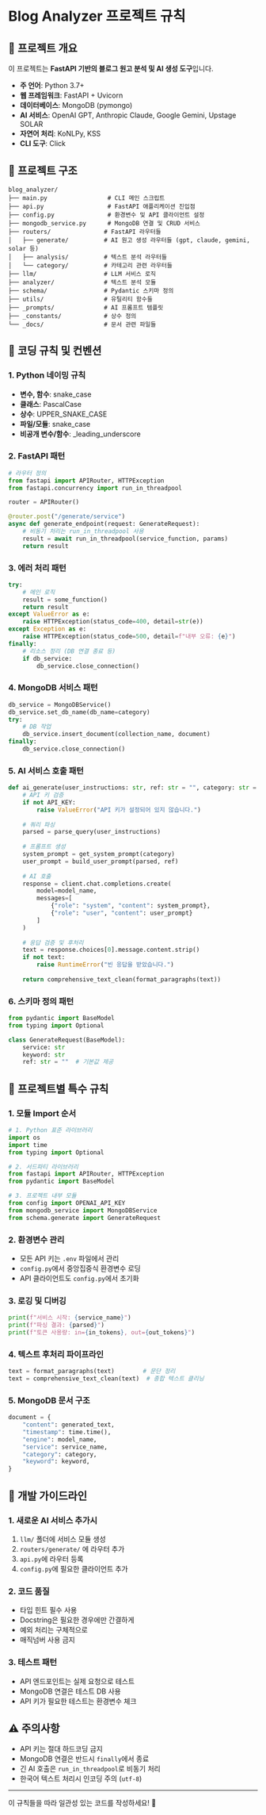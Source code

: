 # Blog Analyzer 프로젝트 규칙

## 🎯 프로젝트 개요
이 프로젝트는 **FastAPI 기반의 블로그 원고 분석 및 AI 생성 도구**입니다.
- **주 언어**: Python 3.7+  
- **웹 프레임워크**: FastAPI + Uvicorn
- **데이터베이스**: MongoDB (pymongo)
- **AI 서비스**: OpenAI GPT, Anthropic Claude, Google Gemini, Upstage SOLAR
- **자연어 처리**: KoNLPy, KSS
- **CLI 도구**: Click

## 📁 프로젝트 구조
```
blog_analyzer/
├── main.py                 # CLI 메인 스크립트
├── api.py                  # FastAPI 애플리케이션 진입점
├── config.py               # 환경변수 및 API 클라이언트 설정
├── mongodb_service.py      # MongoDB 연결 및 CRUD 서비스
├── routers/               # FastAPI 라우터들
│   ├── generate/          # AI 원고 생성 라우터들 (gpt, claude, gemini, solar 등)
│   ├── analysis/          # 텍스트 분석 라우터들
│   └── category/          # 카테고리 관련 라우터들
├── llm/                   # LLM 서비스 로직
├── analyzer/              # 텍스트 분석 모듈
├── schema/                # Pydantic 스키마 정의
├── utils/                 # 유틸리티 함수들
├── _prompts/              # AI 프롬프트 템플릿
├── _constants/            # 상수 정의
└── _docs/                 # 문서 관련 파일들
```

## 🎯 코딩 규칙 및 컨벤션

### 1. Python 네이밍 규칙
- **변수, 함수**: snake_case
- **클래스**: PascalCase  
- **상수**: UPPER_SNAKE_CASE
- **파일/모듈**: snake_case
- **비공개 변수/함수**: _leading_underscore

### 2. FastAPI 패턴
```python
# 라우터 정의
from fastapi import APIRouter, HTTPException
from fastapi.concurrency import run_in_threadpool

router = APIRouter()

@router.post("/generate/service")
async def generate_endpoint(request: GenerateRequest):
    # 비동기 처리는 run_in_threadpool 사용
    result = await run_in_threadpool(service_function, params)
    return result
```

### 3. 에러 처리 패턴
```python
try:
    # 메인 로직
    result = some_function()
    return result
except ValueError as e:
    raise HTTPException(status_code=400, detail=str(e))
except Exception as e:
    raise HTTPException(status_code=500, detail=f"내부 오류: {e}")
finally:
    # 리소스 정리 (DB 연결 종료 등)
    if db_service:
        db_service.close_connection()
```

### 4. MongoDB 서비스 패턴
```python
db_service = MongoDBService()
db_service.set_db_name(db_name=category)
try:
    # DB 작업
    db_service.insert_document(collection_name, document)
finally:
    db_service.close_connection()
```

### 5. AI 서비스 호출 패턴
```python
def ai_generate(user_instructions: str, ref: str = "", category: str = "") -> str:
    # API 키 검증
    if not API_KEY:
        raise ValueError("API 키가 설정되어 있지 않습니다.")
    
    # 쿼리 파싱
    parsed = parse_query(user_instructions)
    
    # 프롬프트 생성
    system_prompt = get_system_prompt(category)
    user_prompt = build_user_prompt(parsed, ref)
    
    # AI 호출
    response = client.chat.completions.create(
        model=model_name,
        messages=[
            {"role": "system", "content": system_prompt},
            {"role": "user", "content": user_prompt}
        ]
    )
    
    # 응답 검증 및 후처리
    text = response.choices[0].message.content.strip()
    if not text:
        raise RuntimeError("빈 응답을 받았습니다.")
    
    return comprehensive_text_clean(format_paragraphs(text))
```

### 6. 스키마 정의 패턴
```python
from pydantic import BaseModel
from typing import Optional

class GenerateRequest(BaseModel):
    service: str
    keyword: str  
    ref: str = ""  # 기본값 제공
```

## 🔧 프로젝트별 특수 규칙

### 1. 모듈 Import 순서
```python
# 1. Python 표준 라이브러리
import os
import time
from typing import Optional

# 2. 서드파티 라이브러리  
from fastapi import APIRouter, HTTPException
from pydantic import BaseModel

# 3. 프로젝트 내부 모듈
from config import OPENAI_API_KEY
from mongodb_service import MongoDBService
from schema.generate import GenerateRequest
```

### 2. 환경변수 관리
- 모든 API 키는 `.env` 파일에서 관리
- `config.py`에서 중앙집중식 환경변수 로딩
- API 클라이언트도 `config.py`에서 초기화

### 3. 로깅 및 디버깅
```python
print(f"서비스 시작: {service_name}")
print(f"파싱 결과: {parsed}")
print(f"토큰 사용량: in={in_tokens}, out={out_tokens}")
```

### 4. 텍스트 후처리 파이프라인
```python
text = format_paragraphs(text)        # 문단 정리
text = comprehensive_text_clean(text)  # 종합 텍스트 클리닝
```

### 5. MongoDB 문서 구조
```python
document = {
    "content": generated_text,
    "timestamp": time.time(),
    "engine": model_name,
    "service": service_name,
    "category": category,
    "keyword": keyword,
}
```

## 🚀 개발 가이드라인

### 1. 새로운 AI 서비스 추가시
1. `llm/` 폴더에 서비스 모듈 생성
2. `routers/generate/` 에 라우터 추가  
3. `api.py`에 라우터 등록
4. `config.py`에 필요한 클라이언트 추가

### 2. 코드 품질
- 타입 힌트 필수 사용
- Docstring은 필요한 경우에만 간결하게
- 예외 처리는 구체적으로
- 매직넘버 사용 금지

### 3. 테스트 패턴
- API 엔드포인트는 실제 요청으로 테스트
- MongoDB 연결은 테스트 DB 사용
- API 키가 필요한 테스트는 환경변수 체크

## ⚠️ 주의사항
- API 키는 절대 하드코딩 금지
- MongoDB 연결은 반드시 `finally`에서 종료
- 긴 AI 호출은 `run_in_threadpool`로 비동기 처리
- 한국어 텍스트 처리시 인코딩 주의 (`utf-8`)

---

이 규칙들을 따라 일관성 있는 코드를 작성하세요! 🎯